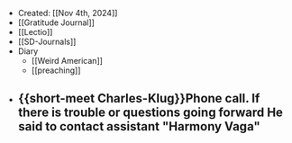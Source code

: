 - Created: [[Nov 4th, 2024]]
- [[Gratitude Journal]]
- [[Lectio]]
- [[SD-Journals]]
- Diary
	- [[Weird American]]
	- [[preaching]]
- {{short-meet Charles-Klug}}Phone call. If there is trouble or questions going forward He said to contact  assistant "Harmony Vaga"
	-